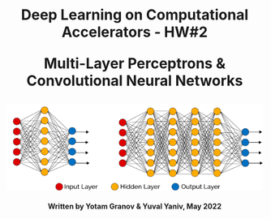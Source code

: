 <h1 align="center">
  Deep Learning on Computational Accelerators - HW#2
  
  Multi-Layer Perceptrons & Convolutional Neural Networks
</h1>
<p align="center">
  <img src="https://github.com/Yomaster10/Deep-Learning-HW-2/blob/main/imgs/mlp.png">
</p>
<h4 align="center">
  Written by Yotam Granov & Yuval Yaniv, May 2022
</h4>
